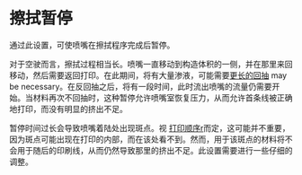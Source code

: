 擦拭暂停
====
通过此设置，可使喷嘴在擦拭程序完成后暂停。

对于空驶而言，擦拭过程相当长。喷嘴一直移动到构造体积的一侧，并在那里来回移动，然后需要返回打印。在此期间，将有大量渗液，可能需要[更长的回抽](wipe_retraction_amount.md) may be necessary。在反回抽之后，将有一段时间，此时流出喷嘴的流量仍需要开始。当材料再次不回抽时，这种暂停允许喷嘴室恢复压力，从而允许首条线被正确地打印，而没有明显的挤出不足。

暂停时间过长会导致喷嘴着陆处出现斑点。视 [打印顺序r](../infill/infill_before_walls.md)而定，这可能并不重要，因为斑点可能出现在打印的内部，而在该处看不到。然而，用于该斑点的材料将不会用于随后的印刷线，从而仍然导致那里的挤出不足。此设置需要进行一些仔细的调整。
